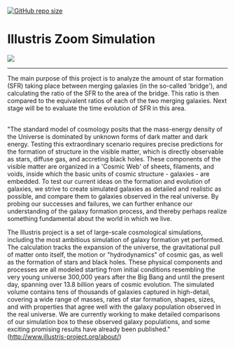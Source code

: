 [![GitHub repo size](https://img.shields.io/github/repo-size/TheNewThinkTank/Illustris-zoom-simulation?style=flat&logo=github&logoColor=whitesmoke&label=Repo%20Size)](https://github.com/TheNewThinkTank/Illustris-zoom-simulation/archive/refs/heads/main.zip)
# Illustris Zoom Simulation

![](figures/panel_1.png)

---

The main purpose of this project is to analyze the amount of star formation (SFR) taking place between merging galaxies 
(in the so-called 'bridge'), and calculating the ratio of the SFR to the area of the bridge.
This ratio is then compared to the equivalent ratios of each of the two merging galaxies. Next stage will be to evaluate the time evolution of SFR in this area.</br></br>

"The standard model of cosmology posits that the mass-energy density of the Universe is dominated by unknown forms of dark matter and dark energy. Testing this extraordinary scenario requires precise predictions for the formation of structure in the visible matter, which is directly observable as stars, diffuse gas, and accreting black holes. These components of the visible matter are organized in a 'Cosmic Web' of sheets, filaments, and voids, inside which the basic units of cosmic structure - galaxies - are embedded. To test our current ideas on the formation and evolution of galaxies, we strive to create simulated galaxies as detailed and realistic as possible, and compare them to galaxies observed in the real universe. By probing our successes and failures, we can further enhance our understanding of the galaxy formation process, and thereby perhaps realize something fundamental about the world in which we live.

The Illustris project is a set of large-scale cosmological simulations, including the most ambitious simulation of galaxy formation yet performed. The calculation tracks the expansion of the universe, the gravitational pull of matter onto itself, the motion or "hydrodynamics" of cosmic gas, as well as the formation of stars and black holes. These physical components and processes are all modeled starting from initial conditions resembling the very young universe 300,000 years after the Big Bang and until the present day, spanning over 13.8 billion years of cosmic evolution. The simulated volume contains tens of thousands of galaxies captured in high-detail, covering a wide range of masses, rates of star formation, shapes, sizes, and with properties that agree well with the galaxy population observed in the real universe. We are currently working to make detailed comparisons of our simulation box to these observed galaxy populations, and some exciting promising results have already been published."</br>
(http://www.illustris-project.org/about/)
